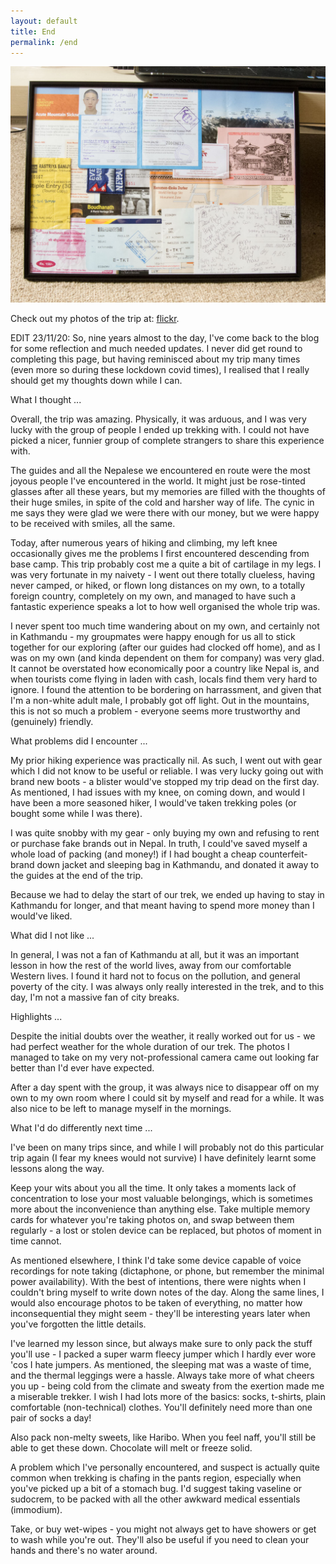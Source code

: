 ```yaml
---
layout: default
title: End
permalink: /end
---
```


![](assets/pinboard.jpg "pinboard")

Check out my photos of the trip at: [flickr](https://www.flickr.com/photos/philpill/albums/72157628203769011).

EDIT 23/11/20: So, nine years almost to the day, I've come back to the blog for some reflection and much needed updates. I never did get round to completing this page, but having reminisced about my trip many times (even more so during these lockdown covid times), I realised that I really should get my thoughts down while I can. 

What I thought ...

Overall, the trip was amazing. Physically, it was arduous, and I was very lucky with the group of people I ended up trekking with. I could not have picked a nicer, funnier group of complete strangers to share this experience with.

The guides and all the Nepalese we encountered en route were the most joyous people I've encountered in the world. It might just be rose-tinted glasses after all these years, but my memories are filled with the thoughts of their huge smiles, in spite of the cold and harsher way of life. The cynic in me says they were glad we were there with our money, but we were happy to be received with smiles, all the same.

Today, after numerous years of hiking and climbing, my left knee occasionally gives me the problems I first encountered descending from base camp. This trip probably cost me a quite a bit of cartilage in my legs. I was very fortunate in my naivety - I went out there totally clueless, having never camped, or hiked, or flown long distances on my own, to a totally foreign country, completely on my own, and managed to have such a fantastic experience speaks a lot to how well organised the whole trip was.

I never spent too much time wandering about on my own, and certainly not in Kathmandu - my groupmates were happy enough for us all to stick together for our exploring (after our guides had clocked off home), and as I was on my own (and kinda dependent on them for company) was very glad. It cannot be overstated how economically poor a country like Nepal is, and when tourists come flying in laden with cash, locals find them very hard to ignore. I found the attention to be bordering on harrassment, and given that I'm a non-white adult male, I probably got off light. Out in the mountains, this is not so much a problem - everyone seems more trustworthy and (genuinely) friendly.

What problems did I encounter ...

My prior hiking experience was practically nil. As such, I went out with gear which I did not know to be useful or reliable. I was very lucky going out with brand new boots - a blister would've stopped my trip dead on the first day. As mentioned, I had issues with my knee, on coming down, and would I have been a more seasoned hiker, I would've taken trekking poles (or bought some while I was there).

I was quite snobby with my gear - only buying my own and refusing to rent or purchase fake brands out in Nepal. In truth, I could've saved myself a whole load of packing (and money!) if I had bought a cheap counterfeit-brand down jacket and sleeping bag in Kathmandu, and donated it away to the guides at the end of the trip.

Because we had to delay the start of our trek, we ended up having to stay in Kathmandu for longer, and that meant having to spend more money than I would've liked.

What did I not like ...

In general, I was not a fan of Kathmandu at all, but it was an important lesson in how the rest of the world lives, away from our comfortable Western lives. I found it hard not to focus on the pollution, and general poverty of the city. I was always only really interested in the trek, and to this day, I'm not a massive fan of city breaks.

Highlights ...

Despite the initial doubts over the weather, it really worked out for us - we had perfect weather for the whole duration of our trek. The photos I managed to take on my very not-professional camera came out looking far better than I'd ever have expected.

After a day spent with the group, it was always nice to disappear off on my own to my own room where I could sit by myself and read for a while. It was also nice to be left to manage myself in the mornings.

What I'd do differently next time ...

I've been on many trips since, and while I will probably not do this particular trip again (I fear my knees would not survive) I have definitely learnt some lessons along the way. 

Keep your wits about you all the time. It only takes a moments lack of concentration to lose your most valuable belongings, which is sometimes more about the inconvenience than anything else. Take multiple memory cards for whatever you're taking photos on, and swap between them regularly - a lost or stolen device can be replaced, but photos of moment in time cannot.

As mentioned elsewhere, I think I'd take some device capable of voice recordings for note taking (dictaphone, or phone, but remember the minimal power availability). With the best of intentions, there were nights when I couldn't bring myself to write down notes of the day. Along the same lines, I would also encourage photos to be taken of everything, no matter how inconsequential they might seem - they'll be interesting years later when you've forgotten the little details.

I've learned my lesson since, but always make sure to only pack the stuff you'll use - I packed a super warm fleecy jumper which I hardly ever wore 'cos I hate jumpers. As mentioned, the sleeping mat was a waste of time, and the thermal leggings were a hassle. Always take more of what cheers you up - being cold from the climate and sweaty from the exertion made me a miserable trekker. I wish I had lots more of the basics: socks, t-shirts, plain comfortable (non-technical) clothes. You'll definitely need more than one pair of socks a day! 

Also pack non-melty sweets, like Haribo. When you feel naff, you'll still be able to get these down. Chocolate will melt or freeze solid.

A problem which I've personally encountered, and suspect is actually quite common when trekking is chafing in the pants region, especially when you've picked up a bit of a stomach bug. I'd suggest taking vaseline or sudocrem, to be packed with all the other awkward medical essentials (immodium).

Take, or buy wet-wipes - you might not always get to have showers or get to wash while you're out. They'll also be useful if you need to clean your hands and there's no water around. 